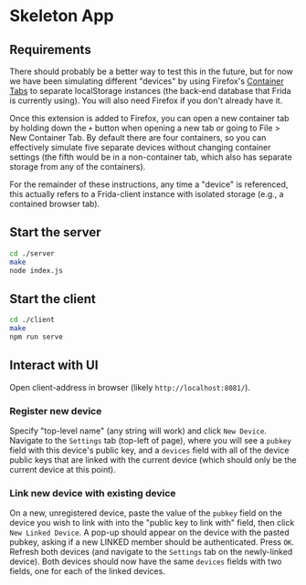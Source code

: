 # Skeleton App

## Requirements

There should probably be a better way to test this in the future, but for now 
we have been simulating different "devices" by using Firefox's 
[Container Tabs](https://addons.mozilla.org/en-US/firefox/addon/multi-account-containers/) 
to separate localStorage instances (the back-end database that Frida is currently
using). You will also need Firefox if you don't already have it. 

Once this extension is added to Firefox, you can open a new container tab by 
holding down the `+` button when opening a new tab or going to File > New 
Container Tab. By default there are four containers, so you can effectively 
simulate five separate devices without changing container settings (the fifth 
would be in a non-container tab, which also has separate storage from any of 
the containers). 

For the remainder of these instructions, any time a "device" is referenced, 
this actually refers to a Frida-client instance with isolated storage (e.g., 
a contained browser tab).

## Start the server

```sh
cd ./server
make
node index.js
```

## Start the client

```sh
cd ./client
make
npm run serve
```

## Interact with UI

Open client-address in browser (likely `http://localhost:8081/`).

### Register new device

Specify "top-level name" (any string will work) and click `New Device`.
Navigate to the `Settings` tab (top-left of page), where you will see a
`pubkey` field with this device's public key, and a `devices` field with 
all of the device public keys that are linked with the current device
(which should only be the current device at this point).

### Link new device with existing device

On a new, unregistered device, paste the value of the `pubkey` field on the 
device you wish to link with into the "public key to link with" field, then
click `New Linked Device`. A pop-up should appear on the device with the 
pasted pubkey, asking if a new LINKED member should be authenticated. Press `OK`.
Refresh both devices (and navigate to the `Settings` tab on the newly-linked
device). Both devices should now have the same `devices` fields with two fields,
one for each of the linked devices.
